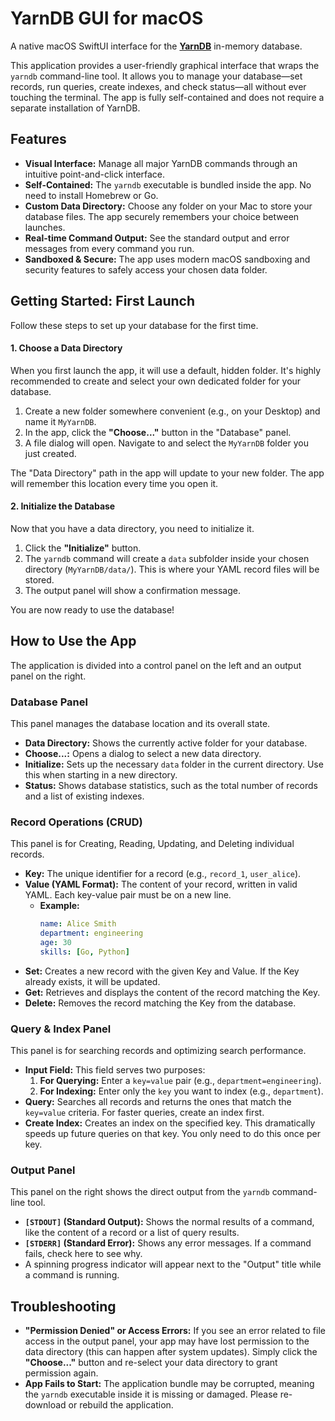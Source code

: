 
# YarnDB GUI for macOS



A native macOS SwiftUI interface for the **[YarnDB](https://github.com/deepfield-ml/yarndb)** in-memory database.

This application provides a user-friendly graphical interface that wraps the `yarndb` command-line tool. It allows you to manage your database—set records, run queries, create indexes, and check status—all without ever touching the terminal. The app is fully self-contained and does not require a separate installation of YarnDB.

## Features

*   **Visual Interface:** Manage all major YarnDB commands through an intuitive point-and-click interface.
*   **Self-Contained:** The `yarndb` executable is bundled inside the app. No need to install Homebrew or Go.
*   **Custom Data Directory:** Choose any folder on your Mac to store your database files. The app securely remembers your choice between launches.
*   **Real-time Command Output:** See the standard output and error messages from every command you run.
*   **Sandboxed & Secure:** The app uses modern macOS sandboxing and security features to safely access your chosen data folder.

## Getting Started: First Launch

Follow these steps to set up your database for the first time.

#### 1. Choose a Data Directory

When you first launch the app, it will use a default, hidden folder. It's highly recommended to create and select your own dedicated folder for your database.

1.  Create a new folder somewhere convenient (e.g., on your Desktop) and name it `MyYarnDB`.
2.  In the app, click the **"Choose..."** button in the "Database" panel.
3.  A file dialog will open. Navigate to and select the `MyYarnDB` folder you just created.

The "Data Directory" path in the app will update to your new folder. The app will remember this location every time you open it.

#### 2. Initialize the Database

Now that you have a data directory, you need to initialize it.

1.  Click the **"Initialize"** button.
2.  The `yarndb` command will create a `data` subfolder inside your chosen directory (`MyYarnDB/data/`). This is where your YAML record files will be stored.
3.  The output panel will show a confirmation message.

You are now ready to use the database!

## How to Use the App

The application is divided into a control panel on the left and an output panel on the right.

### Database Panel

This panel manages the database location and its overall state.

*   **Data Directory:** Shows the currently active folder for your database.
*   **Choose...:** Opens a dialog to select a new data directory.
*   **Initialize:** Sets up the necessary `data` folder in the current directory. Use this when starting in a new directory.
*   **Status:** Shows database statistics, such as the total number of records and a list of existing indexes.

### Record Operations (CRUD)

This panel is for Creating, Reading, Updating, and Deleting individual records.

*   **Key:** The unique identifier for a record (e.g., `record_1`, `user_alice`).
*   **Value (YAML Format):** The content of your record, written in valid YAML. Each key-value pair must be on a new line.
    *   **Example:**
        ```yaml
        name: Alice Smith
        department: engineering
        age: 30
        skills: [Go, Python]
        ```
*   **Set:** Creates a new record with the given Key and Value. If the Key already exists, it will be updated.
*   **Get:** Retrieves and displays the content of the record matching the Key.
*   **Delete:** Removes the record matching the Key from the database.

### Query & Index Panel

This panel is for searching records and optimizing search performance.

*   **Input Field:** This field serves two purposes:
    1.  **For Querying:** Enter a `key=value` pair (e.g., `department=engineering`).
    2.  **For Indexing:** Enter only the `key` you want to index (e.g., `department`).
*   **Query:** Searches all records and returns the ones that match the `key=value` criteria. For faster queries, create an index first.
*   **Create Index:** Creates an index on the specified key. This dramatically speeds up future queries on that key. You only need to do this once per key.

### Output Panel

This panel on the right shows the direct output from the `yarndb` command-line tool.

*   **`[STDOUT]` (Standard Output):** Shows the normal results of a command, like the content of a record or a list of query results.
*   **`[STDERR]` (Standard Error):** Shows any error messages. If a command fails, check here to see why.
*   A spinning progress indicator will appear next to the "Output" title while a command is running.

## Troubleshooting

*   **"Permission Denied" or Access Errors:** If you see an error related to file access in the output panel, your app may have lost permission to the data directory (this can happen after system updates). Simply click the **"Choose..."** button and re-select your data directory to grant permission again.
*   **App Fails to Start:** The application bundle may be corrupted, meaning the `yarndb` executable inside it is missing or damaged. Please re-download or rebuild the application.
